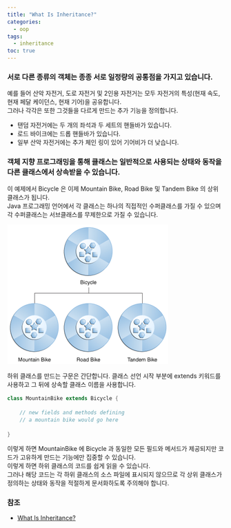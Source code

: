 ```yaml
---
title: "What Is Inheritance?"
categories:
  - oop
tags:
  - inheritance
toc: true
---
```


### 서로 다른 종류의 객체는 종종 서로 일정량의 공통점을 가지고 있습니다.

예를 들어 산악 자전거, 도로 자전거 및 2인용 자전거는 모두 자전거의 특성(현재 속도, 현재 페달 케이던스, 현재 기어)을 공유합니다.  
그러나 각각은 또한 그것들을 다르게 만드는 추가 기능을 정의합니다.

- 탠덤 자전거에는 두 개의 좌석과 두 세트의 핸들바가 있습니다.
- 로드 바이크에는 드롭 핸들바가 있습니다.
- 일부 산악 자전거에는 추가 체인 링이 있어 기어비가 더 낮습니다.

### 객체 지향 프로그래밍을 통해 클래스는 일반적으로 사용되는 상태와 동작을 다른 클래스에서 상속받을 수 있습니다.

이 예제에서 Bicycle 은 이제 Mountain Bike, Road Bike 및 Tandem Bike 의 상위 클래스가 됩니다.  
Java 프로그래밍 언어에서 각 클래스는 하나의 직접적인 수퍼클래스를 가질 수 있으며 각 수퍼클래스는 서브클래스를 무제한으로 가질 수 있습니다.

<img src="../../assets/images/oop/concepts-bikeHierarchy.png" alt="concepts-bikeHierarchy">  

하위 클래스를 만드는 구문은 간단합니다. 클래스 선언 시작 부분에 extends 키워드를 사용하고 그 뒤에 상속할 클래스 이름을 사용합니다.

```java
class MountainBike extends Bicycle {

    // new fields and methods defining 
    // a mountain bike would go here

}
```

이렇게 하면 MountainBike 에 Bicycle 과 동일한 모든 필드와 메서드가 제공되지만 코드가 고유하게 만드는 기능에만 집중할 수 있습니다.    
이렇게 하면 하위 클래스의 코드를 쉽게 읽을 수 있습니다.    
그러나 해당 코드는 각 하위 클래스의 소스 파일에 표시되지 않으므로 각 상위 클래스가 정의하는 상태와 동작을 적절하게 문서화하도록 주의해야 합니다.

### 참조

- [What Is Inheritance?](https://docs.oracle.com/javase/tutorial/java/concepts/inheritance.html)